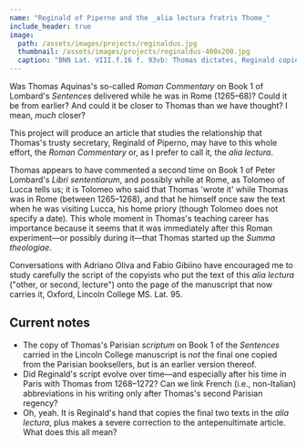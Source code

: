 ```yaml
---
name: "Reginald of Piperno and the _alia lectura fratris Thome_"
include_header: true
image:
  path: /assets/images/projects/reginaldus.jpg
  thumbnail: /assets/images/projects/reginaldus-400x200.jpg
  caption: "BNN Lat. VIII.f.16 f. 93vb: Thomas dictates, Reginald copies"
---
```


Was Thomas Aquinas's so-called _Roman Commentary_ on Book 1 of Lombard's _Sentences_ delivered while he was in Rome (1265–68)? Could it be from earlier? And could it be closer to Thomas than we have thought? I mean, _much_ closer?

This project will produce an article that studies the relationship that Thomas's trusty secretary, Reginald of Piperno, may have to this whole effort, the _Roman Commentary_ or, as I prefer to call it, the _alia lectura_.

Thomas appears to have commented a second time on Book 1 of Peter Lombard's _Libri sententiarum_, and possibly while at Rome, as Tolomeo of Lucca tells us; it is Tolomeo who said that Thomas 'wrote it' while Thomas was in Rome (between 1265–1268), and that he himself once saw the text when he was visiting Lucca, his home priory (though Tolomeo does not specify a date). This whole moment in Thomas's teaching career has importance because it seems that it was immediately after this Roman experiment—or possibly during it—that Thomas started up the _Summa theologiae_.

Conversations with Adriano Oliva and Fabio Gibiino have encouraged me to study carefully the script of the copyists who put the text of this _alia lectura_ ("other, or second, lecture") onto the page of the manuscript that now carries it, Oxford, Lincoln College MS. Lat. 95.

## Current notes

* The copy of Thomas's Parisian _scriptum_ on Book 1 of the _Sentences_ carried in the Lincoln College manuscript is _not_ the final one copied from the Parisian booksellers, but is an earlier version thereof.
* Did Reginald's script evolve over time—and especially after his time in Paris with Thomas from 1268–1272? Can we link French (i.e., non-Italian) abbreviations in his writing only after Thomas's second Parisian regency?
* Oh, yeah. It is Reginald's hand that copies the final two texts in the _alia lectura_, plus makes a severe correction to the antepenultimate article. What does this all mean?
